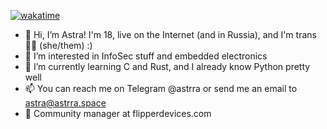 [![wakatime](https://wakatime.com/badge/user/e49fd54a-f827-466f-9627-69949f1a595b.svg)](https://wakatime.com/@e49fd54a-f827-466f-9627-69949f1a595b?style=flat)

- 👋 Hi, I’m Astra! I'm 18, live on the Internet (and in Russia), and I'm trans 🏳️‍⚧️ (she/them) :)
- 👀 I’m interested in InfoSec stuff and embedded electronics
- 🌱 I’m currently learning C and Rust, and I already know Python pretty well
- 📫 You can reach me on Telegram @astrra or send me an email to astra@astrra.space
- 🐬 Community manager at flipperdevices.com
<!---
Astrrra/Astrrra is a ✨ special ✨ repository because its `README.md` (this file) appears on your GitHub profile.
You can click the Preview link to take a look at your changes.

--->
